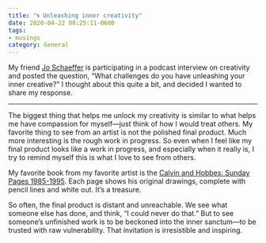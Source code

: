 ```yaml
---
title: "🌀 Unleashing inner creativity"
date: 2020-04-22 08:25:11-0600
tags:
- musings
category: General
---
```


My friend [Jo Schaeffer](https://www.linkedin.com/in/joschaeffercrabb/) is participating in a podcast interview on creativity and posted the question, “What challenges do you have unleashing your inner creative?” I thought about this quite a bit, and decided I wanted to share my response.

***

The biggest thing that helps me unlock my creativity is similar to what helps me have compassion for myself—just think of how I would treat others. My favorite thing to see from an artist is not the polished final product. Much more interesting is the rough work in progress. So even when I feel like my final product looks like a work in progress, and especially when it really is, I try to remind myself this is what I love to see from others.

My favorite book from my favorite artist is the [Calvin and Hobbes: Sunday Pages 1985-1995](https://www.goodreads.com/book/show/24820.Calvin_and_Hobbes). Each page shows his original drawings, complete with pencil lines and white out. It’s a treasure.

So often, the final product is distant and unreachable. We see what someone else has done, and think, “I could never do that.” But to see someone’s unfinished work is to be beckoned into the inner sanctum—to be trusted with raw vulnerability. That invitation is irresistible and inspiring.